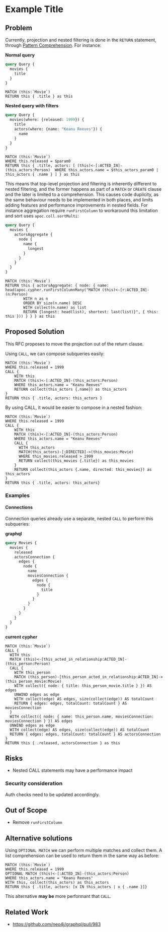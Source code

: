 # Example Title

## Problem
Currently, projection and nested filtering is done in the `RETURN` statement, through [Pattern Comprehension](https://neo4j.com/docs/cypher-manual/current/syntax/lists/#cypher-pattern-comprehension). 
For instance:

**Normal query**
```graphql
query Query {
  movies {
    title
  }
}
```

```cypher
MATCH (this:`Movie`)
RETURN this { .title } as this
```

**Nested query with filters**

```graphql
query Query {
  movies(where: {released: 1999}) {
    title
    actors(where: {name: "Keanu Reeves"}) {
      name
    }
  }
}
```

```cypher
MATCH (this:`Movie`)
WHERE this.released = $param0
RETURN this { .title, actors: [ (this)<-[:ACTED_IN]-(this_actors:Person)  WHERE this_actors.name = $this_actors_param0 | this_actors { .name } ] } as this
```

This means that top-level projection and filtering is inherently different to nested filtering, and the former happens as part of a `MATCH` or `CREATE` clause and the 
later is limited to a comprehension. This causes code duplicity, as the same behaviour needs to be implemented in both places, and limits 
adding features and performance improvements in nested fields. For instance aggregation require `runFirstColumn` to workaround this limitation and sort uses `apoc.coll.sortMulti`:

```graphql
query Query {
  movies {
    actorsAggregate {
      node {
        name {
          longest
        }
      }
    }
  }
}
```


```cypher
MATCH (this:`Movie`)
RETURN this { actorsAggregate: { node: { name: head(apoc.cypher.runFirstColumnMany("MATCH (this)<-[r:ACTED_IN]-(n:Person)    
        WITH n as n
        ORDER BY size(n.name) DESC
        WITH collect(n.name) as list
        RETURN {longest: head(list), shortest: last(list)}", { this: this })) } } } as this
```

## Proposed Solution
This RFC proposes to move the projection out of the return clause.

Using `CALL`, we can compose subqueries easily:
```cypher
MATCH (this:`Movie`)
WHERE this.released = 1999
CALL {
    WITH this
    MATCH (this)<-[:ACTED_IN]-(this_actors:Person)
    WHERE this_actors.name = "Keanu Reeves"
    RETURN collect(this_actors {.name}) as this_actors
}
RETURN this { .title, actors: this_actors }
```

By using CALL, it would be easier to compose in a nested fashion:

```cypher
MATCH (this:`Movie`)
WHERE this.released = 1999
CALL {
    WITH this
    MATCH (this)<-[:ACTED_IN]-(this_actors:Person)
    WHERE this_actors.name = "Keanu Reeves"
    CALL {
      WITH this_actors
      MATCH(this_actors)-[:DIRECTED]->(this_movies:Movie)
      WHERE this_movies.released > 1999
      RETURN collect(this_movies {.title}) as this_movies
    }
    RETURN collect(this_actors {.name, directed: this_movies}) as this_actors
}
RETURN this { .title, actors: this_actors}
```


### Examples

#### Connections
Connection queries already use a separate, nested `CALL` to perform this subqueries:

**graphql**
```graphql
query Movies {
  movies {
    released
    actorsConnection {
      edges {
        node {
          name
          moviesConnection {
            edges {
              node {
                title
              }
            }
          }
        }
      }
    }
  }
}
```

**current cypher**
```cypher
MATCH (this:`Movie`)
CALL {
  WITH this
  MATCH (this)<-[this_acted_in_relationship:ACTED_IN]-(this_person:Person)
  CALL {
    WITH this_person
    MATCH (this_person)-[this_person_acted_in_relationship:ACTED_IN]->(this_person_movie:Movie)
    WITH collect({ node: { title: this_person_movie.title } }) AS edges
    UNWIND edges as edge
    WITH collect(edge) AS edges, size(collect(edge)) AS totalCount
    RETURN { edges: edges, totalCount: totalCount } AS moviesConnection
  }
  WITH collect({ node: { name: this_person.name, moviesConnection: moviesConnection } }) AS edges
  UNWIND edges as edge
  WITH collect(edge) AS edges, size(collect(edge)) AS totalCount
  RETURN { edges: edges, totalCount: totalCount } AS actorsConnection
}
RETURN this { .released, actorsConnection } as this
```


## Risks
- Nested CALL statements may have a performance impact

### Security consideration
Auth checks need to be updated accordingly.

## Out of Scope

- Remove `runFirstColumn`

## Alternative solutions

Using `OPTIONAL MATCH` we can perform multiple matches and collect them. A list comprehension can be used to return them in the same way as before:
```cypher
MATCH (this:`Movie`)
WHERE this.released = 1999
OPTIONAL MATCH (this)<-[:ACTED_IN]-(this_actors:Person)
WHERE this_actors.name = "Keanu Reeves"
WITH this, collect(this_actors) as this_actors
RETURN this { .title, actors: [x IN this_actors | x { .name }]}
```

This alternative **may be** more performant that `CALL`.

## Related Work
* https://github.com/neo4j/graphql/pull/983


